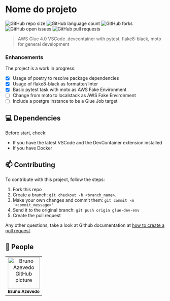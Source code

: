# Nome do projeto

![GitHub repo size](https://img.shields.io/github/repo-size/brunoazex/glue-dev-env?style=for-the-badge)
![GitHub language count](https://img.shields.io/github/languages/count/brunoazex/glue-dev-env?style=for-the-badge)
![GitHub forks](https://img.shields.io/github/forks/brunoazex/glue-dev-env?style=for-the-badge)
![GitHub open issues](https://img.shields.io/github/issues/brunoazex/glue-dev-env?style=for-the-badge)
![GitHub pull requests](https://img.shields.io/github/issues-pr-raw/brunoazex/glue-dev-env?style=for-the-badge)

> AWS Glue 4.0 VSCode .devcontainer with pytest, flake8-black, moto for general development

### Enhancements

The project is a work in progress:

- [x] Usage of poetry to resolve package dependencies
- [x] Usage of flake8-black as formatter/linter
- [x] Basic pytest task with moto as AWS Fake Environment
- [ ] Change from moto to localstack as AWS Fake Environment
- [ ] Include a postgre instance to be a Glue Job target

## 💻 Dependencies

Before start, check:

- If you have the latest VSCode and the DevContainer extension installed
- If you have Docker


## 📫 Contributing

To contribute with this project, follow the steps:

1. Fork this repo
2. Create a branch: `git checkout -b <branch_name>`.
3. Make your own changes and commit them: `git commit -m '<commit_message>'`
4. Send it to the original branch: `git push origin glue-dev-env`
5. Create the pull request

Any other questions, take a look at Github documentation at [how to create a pull request](https://help.github.com/en/github/collaborating-with-issues-and-pull-requests/creating-a-pull-request).

## 🤝 People

<table>
  <tr>
    <td align="center">
      <a href="#" title="defina o titulo do link">
        <img src="https://avatars3.githubusercontent.com/u/5939436" width="100px;" alt="Bruno Azevedo GitHub picture"/><br>
        <sub>
          <b>Bruno Azevedo</b>
        </sub>
      </a>
    </td>    
  </tr>
</table>
